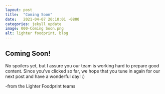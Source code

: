 ```yaml
---
layout: post
title:  "Coming Soon"
date:   2021-04-07 20:10:01 -0800
categories: jekyll update
image: 000-Coming Soon.png
alt: lighter foodprint, blog
---
```


<h2>Coming Soon!</h2>
No spoilers yet, but I assure you our team is working hard to prepare good content. Since you've clicked so far, we hope that you tune in again for our next post and have a wonderful day! :)

-from the Lighter Foodprint teams
